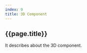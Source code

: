 ```yaml
---
index: 9
title: 3D Component
---
```

<h2 id="threed-component">{{page.title}}</h2>
It describes about the 3D component.
